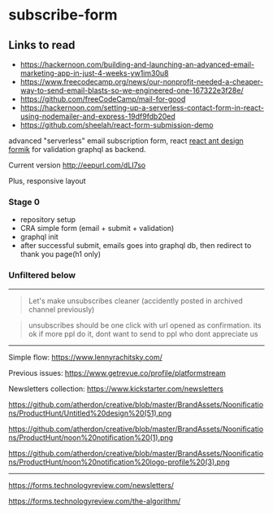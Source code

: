 # subscribe-form

## Links to read

- https://hackernoon.com/building-and-launching-an-advanced-email-marketing-app-in-just-4-weeks-yw1im30u8
- https://www.freecodecamp.org/news/our-nonprofit-needed-a-cheaper-way-to-send-email-blasts-so-we-engineered-one-167322e3f28e/
- https://github.com/freeCodeCamp/mail-for-good
- https://hackernoon.com/setting-up-a-serverless-contact-form-in-react-using-nodemailer-and-express-19df9fdb20ed
- https://github.com/sheelah/react-form-submission-demo

advanced "serverless" email subscription form, 
react
[react ant design](https://github.com/ant-design/ant-design)
[formik](https://github.com/jaredpalmer/formik) for validation
graphql as backend.

Current version http://eepurl.com/dLI7so

Plus, responsive layout


### Stage 0 
 - repository setup
 - CRA simple form (email + submit + validation)
 - graphql init
 - after successful submit, emails goes into graphql db, then redirect to thank you page(h1 only)

### Unfiltered below


---

> Let's make unsubscribes cleaner (accidently posted in archived channel previously)

> unsubscribes should be one click with url opened as confirmation. its ok if more ppl do it, dont want to send to ppl who dont appreciate us


---

Simple flow: https://www.lennyrachitsky.com/

Previous issues: https://www.getrevue.co/profile/platformstream

Newsletters collection: https://www.kickstarter.com/newsletters

https://github.com/atherdon/creative/blob/master/BrandAssets/Noonifications/ProductHunt/Untitled%20design%20(51).png

https://github.com/atherdon/creative/blob/master/BrandAssets/Noonifications/ProductHunt/noon%20notification%20(1).png

https://github.com/atherdon/creative/blob/master/BrandAssets/Noonifications/ProductHunt/noon%20notification%20logo-profile%20(3).png



----


https://forms.technologyreview.com/newsletters/

https://forms.technologyreview.com/the-algorithm/
